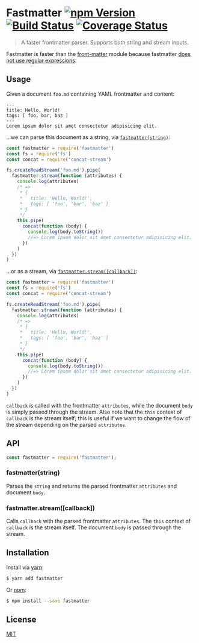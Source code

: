 # Fastmatter [![npm Version](http://img.shields.io/npm/v/fastmatter.svg?style=flat)](https://www.npmjs.org/package/fastmatter) [![Build Status](https://img.shields.io/travis/yuanqing/fastmatter.svg?branch=master&style=flat)](https://travis-ci.org/yuanqing/fastmatter) [![Coverage Status](https://img.shields.io/coveralls/yuanqing/fastmatter.svg?style=flat)](https://coveralls.io/r/yuanqing/fastmatter)

> A faster frontmatter parser. Supports both string and stream inputs.

Fastmatter is faster than the [front-matter](https://github.com/jxson/front-matter) module because fastmatter [does not use regular expressions](index.js).

## Usage

Given a document `foo.md` containing YAML frontmatter and content:

```
---
title: Hello, World!
tags: [ foo, bar, baz ]
---
Lorem ipsum dolor sit amet consectetur adipisicing elit.
```

&hellip;we can parse this document as a string, via [`fastmatter(string)`](#fastmatterstring):

```js
const fastmatter = require('fastmatter')
const fs = require('fs')
const concat = require('concat-stream')

fs.createReadStream('foo.md').pipe(
  fastmatter.stream(function (attributes) {
    console.log(attributes)
    /* =>
     * {
     *   title: 'Hello, World!',
     *   tags: [ 'foo', 'bar', 'baz' ]
     * }
     */
    this.pipe(
      concat(function (body) {
        console.log(body.toString())
        //=> Lorem ipsum dolor sit amet consectetur adipisicing elit.
      })
    )
  })
)
```

&hellip;or as a stream, via [`fastmatter.stream([callback])`](#fastmatterstreamcallback):

```js
const fastmatter = require('fastmatter')
const fs = require('fs')
const concat = require('concat-stream')

fs.createReadStream('foo.md').pipe(
  fastmatter.stream(function (attributes) {
    console.log(attributes)
    /* =>
     * {
     *   title: 'Hello, World!',
     *   tags: [ 'foo', 'bar', 'baz' ]
     * }
     */
    this.pipe(
      concat(function (body) {
        console.log(body.toString())
        //=> Lorem ipsum dolor sit amet consectetur adipisicing elit.
      })
    )
  })
)
```

`callback` is called with the frontmatter `attributes`, while the document `body` is simply passed through the stream. Also note that the `this` context of `callback` is the stream itself; this is useful if we want to change the flow of the stream depending on the parsed `attributes`.

## API

```js
const fastmatter = require('fastmatter');
```

### fastmatter(string)

Parses the `string` and returns the parsed frontmatter `attributes` and document `body`.

### fastmatter.stream([callback])

Calls `callback` with the parsed frontmatter `attributes`. The `this` context of `callback` is the stream itself. The document `body` is passed through the stream.

## Installation

Install via [yarn](https://yarnpkg.com):

```bash
$ yarn add fastmatter
```

Or [npm](https://npmjs.com):

```bash
$ npm install --save fastmatter
```

## License

[MIT](LICENSE.md)
